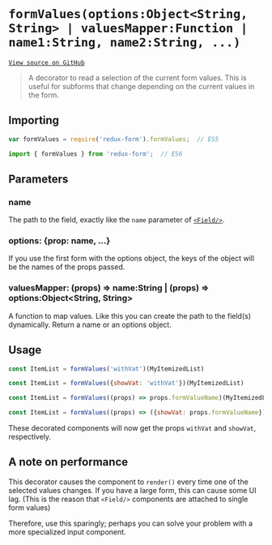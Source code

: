 # `formValues(options:Object<String, String> | valuesMapper:Function | name1:String, name2:String, ...)`

[`View source on GitHub`](https://github.com/erikras/redux-form/blob/master/src/formValues.js)

> A decorator to read a selection of the current form values. This is useful for subforms that change depending on the current values in the form.

## Importing

```javascript
var formValues = require('redux-form').formValues;  // ES5
```
```javascript
import { formValues } from 'redux-form';  // ES6
```

## Parameters

### name

The path to the field, exactly like the `name` parameter of [`<Field/>`](https://redux-form.com/7.1.2/docs/api/Field.md/).

### options: {prop: name, ...}

If you use the first form with the options object, the keys of the object will be the names of the props passed.

### valuesMapper: (props) => name:String | (props) => options:Object<String, String>

A function to map values. Like this you can create the path to the field(s) dynamically. Return a name or an options object.

## Usage

```javascript
const ItemList = formValues('withVat')(MyItemizedList)
```
```javascript
const ItemList = formValues({showVat: 'withVat'})(MyItemizedList)
```
```javascript
const ItemList = formValues((props) => props.formValueName)(MyItemizedList)
```
```javascript
const ItemList = formValues((props) => ({showVat: props.formValueName}))(MyItemizedList)
```

These decorated components will now get the props `withVat` and `showVat`, respectively.

## A note on performance

This decorator causes the component to `render()` every time one of the selected values changes. If you have a large form, this can cause some UI lag. (This is the reason that `<Field/>` components are attached to single form values)

Therefore, use this sparingly; perhaps you can solve your problem with a more specialized input component.
